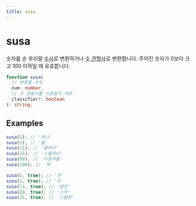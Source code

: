 ```yaml
---
title: susa
---
```


# susa

숫자를 순 우리말 [수사](https://ko.dict.naver.com/#/entry/koko/d0ce2b674cae4b44b9028f648dd458b0)로 변환하거나 [수 관형사](https://ko.dict.naver.com/#/entry/koko/c513782b82554ff499c80ec616c5b611)로 변환합니다. 주어진 숫자가 0보다 크고 100 이하일 때 유효합니다.

```typescript
function susa(
  // 변환할 숫자
  num: number,
  // 수 관형사를 사용할지 여부
  classifier?: boolean
): string;
```

## Examples

```typescript
susa(1); // '하나'
susa(2); // '둘'
susa(11); // '열하나'
susa(21); // '스물하나'
susa(99); // '아흔아홉'
susa(100); // '백'

susa(1, true); // '한'
susa(2, true); // '두'
susa(11, true); // '열한'
susa(20, true); // '스무'
susa(21, true); // '스물한'
```
